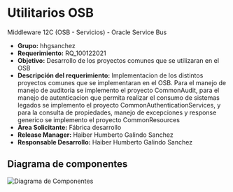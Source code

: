 # Utilitarios OSB
Middleware 12C (OSB - Servicios) - Oracle Service Bus

* <b> Grupo:</b> hhgsanchez <br>
* <b> Requerimiento:</b> RQ_100122021 <br>
* <b> Objetivo:</b> Desarrollo de los proyectos comunes que se utilizaran en el OSB <br>
* <b> Descripción del requerimiento:</b> Implementacion de los distintos proyectos comunes que se implementaran en el OSB. Para el manejo de manejo de auditoria se implemento el proyecto CommonAudit, para el manejo de autenticacion que permita realizar el consumo de sistemas legados se implemento el proyecto CommonAuthenticationServices, y para la consulta de propiedades, manejo de excepciones y response generico se implemento el proyecto CommonResources <br>
* <b> Área Solicitante:</b> Fábrica desarrollo<br>
* <b> Release Manager:</b> Haiber Humberto Galindo Sanchez<br>
* <b> Responsable Desarrollo:</b> Haiber Humberto Galindo Sanchez<br>

## Diagrama de componentes

![Diagrama de Componentes](https://user-images.githubusercontent.com/95983030/146454241-02dd87cf-1b14-4fdb-9efd-b148849cdc9e.jpg)
